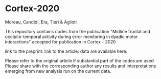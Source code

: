 # Cortex-2020
Moreau, Candidi, Era, Tieri & Aglioti

This repository contains codes from the publication "Midline frontal and occipito-temporal activity during error monitoring in dyadic motor interactions" accepted for publication in Cortex - 2020

link to the preprint:
link to the article:
data are available here:

Please refer to the original article if substantial part of the codes are used
Please share with the corresponding author any results and interpretations emerging from new analysis run on the current data.

